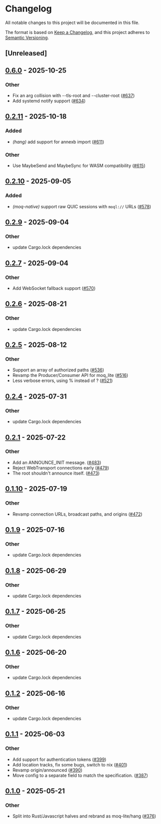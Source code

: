 # Changelog

All notable changes to this project will be documented in this file.

The format is based on [Keep a Changelog](https://keepachangelog.com/en/1.0.0/),
and this project adheres to [Semantic Versioning](https://semver.org/spec/v2.0.0.html).

## [Unreleased]

## [0.6.0](https://github.com/kixelated/moq/compare/hang-cli-v0.2.11...hang-cli-v0.6.0) - 2025-10-25

### Other

- Fix an arg collision with --tls-root and --cluster-root ([#637](https://github.com/kixelated/moq/pull/637))
- Add systemd notify support ([#634](https://github.com/kixelated/moq/pull/634))

## [0.2.11](https://github.com/kixelated/moq/compare/hang-cli-v0.2.10...hang-cli-v0.2.11) - 2025-10-18

### Added

- *(hang)* add support for annexb import ([#611](https://github.com/kixelated/moq/pull/611))

### Other

- Use MaybeSend and MaybeSync for WASM compatibility ([#615](https://github.com/kixelated/moq/pull/615))

## [0.2.10](https://github.com/kixelated/moq/compare/hang-cli-v0.2.9...hang-cli-v0.2.10) - 2025-09-05

### Added

- *(moq-native)* support raw QUIC sessions with `moql://` URLs ([#578](https://github.com/kixelated/moq/pull/578))

## [0.2.9](https://github.com/kixelated/moq/compare/hang-cli-v0.2.8...hang-cli-v0.2.9) - 2025-09-04

### Other

- update Cargo.lock dependencies

## [0.2.7](https://github.com/kixelated/moq/compare/hang-cli-v0.2.6...hang-cli-v0.2.7) - 2025-09-04

### Other

- Add WebSocket fallback support ([#570](https://github.com/kixelated/moq/pull/570))

## [0.2.6](https://github.com/kixelated/moq/compare/hang-cli-v0.2.5...hang-cli-v0.2.6) - 2025-08-21

### Other

- update Cargo.lock dependencies

## [0.2.5](https://github.com/kixelated/moq/compare/hang-cli-v0.2.4...hang-cli-v0.2.5) - 2025-08-12

### Other

- Support an array of authorized paths ([#536](https://github.com/kixelated/moq/pull/536))
- Revamp the Producer/Consumer API for moq_lite ([#516](https://github.com/kixelated/moq/pull/516))
- Less verbose errors, using % instead of ? ([#521](https://github.com/kixelated/moq/pull/521))

## [0.2.4](https://github.com/kixelated/moq/compare/hang-cli-v0.2.3...hang-cli-v0.2.4) - 2025-07-31

### Other

- update Cargo.lock dependencies

## [0.2.1](https://github.com/kixelated/moq/compare/hang-cli-v0.2.0...hang-cli-v0.2.1) - 2025-07-22

### Other

- Add an ANNOUNCE_INIT message. ([#483](https://github.com/kixelated/moq/pull/483))
- Reject WebTransport connections early ([#479](https://github.com/kixelated/moq/pull/479))
- The root shouldn't announce itself. ([#473](https://github.com/kixelated/moq/pull/473))

## [0.1.10](https://github.com/kixelated/moq/compare/hang-cli-v0.1.9...hang-cli-v0.1.10) - 2025-07-19

### Other

- Revamp connection URLs, broadcast paths, and origins ([#472](https://github.com/kixelated/moq/pull/472))

## [0.1.9](https://github.com/kixelated/moq/compare/hang-cli-v0.1.8...hang-cli-v0.1.9) - 2025-07-16

### Other

- update Cargo.lock dependencies

## [0.1.8](https://github.com/kixelated/moq/compare/hang-cli-v0.1.7...hang-cli-v0.1.8) - 2025-06-29

### Other

- update Cargo.lock dependencies

## [0.1.7](https://github.com/kixelated/moq/compare/hang-cli-v0.1.6...hang-cli-v0.1.7) - 2025-06-25

### Other

- update Cargo.lock dependencies

## [0.1.6](https://github.com/kixelated/moq/compare/hang-cli-v0.1.5...hang-cli-v0.1.6) - 2025-06-20

### Other

- update Cargo.lock dependencies

## [0.1.2](https://github.com/kixelated/moq/compare/hang-cli-v0.1.1...hang-cli-v0.1.2) - 2025-06-16

### Other

- update Cargo.lock dependencies

## [0.1.1](https://github.com/kixelated/moq/compare/hang-cli-v0.1.0...hang-cli-v0.1.1) - 2025-06-03

### Other

- Add support for authentication tokens ([#399](https://github.com/kixelated/moq/pull/399))
- Add location tracks, fix some bugs, switch to nix ([#401](https://github.com/kixelated/moq/pull/401))
- Revamp origin/announced ([#390](https://github.com/kixelated/moq/pull/390))
- Move config to a separate field to match the specification. ([#387](https://github.com/kixelated/moq/pull/387))

## [0.1.0](https://github.com/kixelated/moq/releases/tag/hang-cli-v0.1.0) - 2025-05-21

### Other

- Split into Rust/Javascript halves and rebrand as moq-lite/hang ([#376](https://github.com/kixelated/moq/pull/376))
